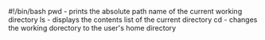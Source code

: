 #!/bin/bash
pwd - prints the absolute path name of the current working directory
ls - displays the contents list of the current directory
cd - changes the working dorectory to the user's home directory
